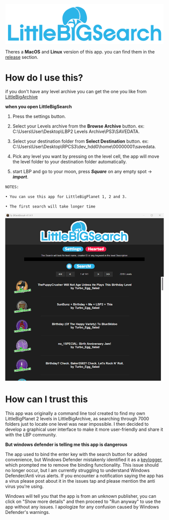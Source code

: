 ![](images/UI/LB_Search.png)

Theres a **MacOS** and **Linux** version of this app. you can find them in the [release](https://github.com/WaleedAlassaf/LittleBigSearch/releases/tag/1.1.4) section.


# How do I use this?

if you don't have any level archive you can get the one you like from [LittleBigArchive](https://archive.org/download/LBP-main-community-archive/Little%20Big%20Planet%20Community%20Archive/)

**when you open LittleBigSearch**

1. Press the settings button.

2. Select your Levels archive from the **Browse Archive** button. ex: C:\Users\User\Desktop\LBP2 Levels Archive\PS3\SAVEDATA.

3. Select your destination folder from **Select Destination** button. ex: C:\Users\User\Desktop\RPCS3\dev_hdd0\home\00000001\savedata.

5. Pick any level you want by pressing on the level cell, the app will move the level folder to your destination folder automatically.

6. start LBP and go to your moon, press ***Square*** on any empty spot -> ***import***. 

`NOTES:` 

`• You can use this app for LittleBigPlanet 1, 2 and 3.`

`• The first search will take longer time`
<br>

![](images/LittleBigSearch__1.1.4.1.gif)

# How can I trust this

This app was originally a command line tool created to find my own LittleBigPlanet 2 levels in LittleBigArchive, as searching through 7000 folders just to locate one level was near impossible. I then decided to develop a graphical user interface to make it more user-friendly and share it with the LBP community.

**But windows defender is telling me this app is dangerous**

The app used to bind the enter key with the search button for added convenience, but Windows Defender mistakenly identified it as a [keylogger](https://en.wikipedia.org/wiki/Keystroke_logging), which prompted me to remove the binding functionality. This issue should no longer occur, but I am currently struggling to understand Windows Defender/Anti virus alerts. If you encounter a notification saying the app has a virus please post about it in the issues tap and please mention the anti virus you're using. 

Windows will tell you that the app is from an unknown publisher, you can click on "Show more details" and then proceed to "Run anyway" to use the app without any issues. I apologize for any confusion caused by Windows Defender's warnings.

